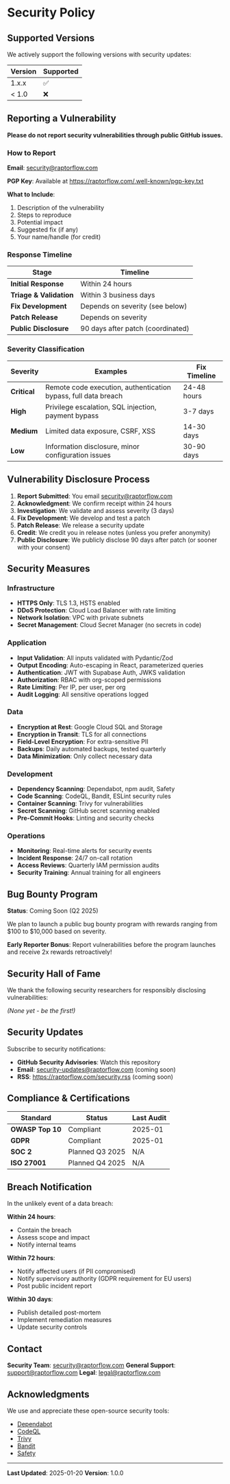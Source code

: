 # Security Policy

## Supported Versions

We actively support the following versions with security updates:

| Version | Supported          |
| ------- | ------------------ |
| 1.x.x   | :white_check_mark: |
| < 1.0   | :x:                |

## Reporting a Vulnerability

**Please do not report security vulnerabilities through public GitHub issues.**

### How to Report

**Email**: security@raptorflow.com

**PGP Key**: Available at https://raptorflow.com/.well-known/pgp-key.txt

**What to Include**:
1. Description of the vulnerability
2. Steps to reproduce
3. Potential impact
4. Suggested fix (if any)
5. Your name/handle (for credit)

### Response Timeline

| Stage | Timeline |
|-------|----------|
| **Initial Response** | Within 24 hours |
| **Triage & Validation** | Within 3 business days |
| **Fix Development** | Depends on severity (see below) |
| **Patch Release** | Depends on severity |
| **Public Disclosure** | 90 days after patch (coordinated) |

### Severity Classification

| Severity | Examples | Fix Timeline |
|----------|----------|--------------|
| **Critical** | Remote code execution, authentication bypass, full data breach | 24-48 hours |
| **High** | Privilege escalation, SQL injection, payment bypass | 3-7 days |
| **Medium** | Limited data exposure, CSRF, XSS | 14-30 days |
| **Low** | Information disclosure, minor configuration issues | 30-90 days |

## Vulnerability Disclosure Process

1. **Report Submitted**: You email security@raptorflow.com
2. **Acknowledgment**: We confirm receipt within 24 hours
3. **Investigation**: We validate and assess severity (3 days)
4. **Fix Development**: We develop and test a patch
5. **Patch Release**: We release a security update
6. **Credit**: We credit you in release notes (unless you prefer anonymity)
7. **Public Disclosure**: We publicly disclose 90 days after patch (or sooner with your consent)

## Security Measures

### Infrastructure
- **HTTPS Only**: TLS 1.3, HSTS enabled
- **DDoS Protection**: Cloud Load Balancer with rate limiting
- **Network Isolation**: VPC with private subnets
- **Secret Management**: Cloud Secret Manager (no secrets in code)

### Application
- **Input Validation**: All inputs validated with Pydantic/Zod
- **Output Encoding**: Auto-escaping in React, parameterized queries
- **Authentication**: JWT with Supabase Auth, JWKS validation
- **Authorization**: RBAC with org-scoped permissions
- **Rate Limiting**: Per IP, per user, per org
- **Audit Logging**: All sensitive operations logged

### Data
- **Encryption at Rest**: Google Cloud SQL and Storage
- **Encryption in Transit**: TLS for all connections
- **Field-Level Encryption**: For extra-sensitive PII
- **Backups**: Daily automated backups, tested quarterly
- **Data Minimization**: Only collect necessary data

### Development
- **Dependency Scanning**: Dependabot, npm audit, Safety
- **Code Scanning**: CodeQL, Bandit, ESLint security rules
- **Container Scanning**: Trivy for vulnerabilities
- **Secret Scanning**: GitHub secret scanning enabled
- **Pre-Commit Hooks**: Linting and security checks

### Operations
- **Monitoring**: Real-time alerts for security events
- **Incident Response**: 24/7 on-call rotation
- **Access Reviews**: Quarterly IAM permission audits
- **Security Training**: Annual training for all engineers

## Bug Bounty Program

**Status**: Coming Soon (Q2 2025)

We plan to launch a public bug bounty program with rewards ranging from $100 to $10,000 based on severity.

**Early Reporter Bonus**: Report vulnerabilities before the program launches and receive 2x rewards retroactively!

## Security Hall of Fame

We thank the following security researchers for responsibly disclosing vulnerabilities:

*(None yet - be the first!)*

## Security Updates

Subscribe to security notifications:
- **GitHub Security Advisories**: Watch this repository
- **Email**: security-updates@raptorflow.com (coming soon)
- **RSS**: https://raptorflow.com/security.rss (coming soon)

## Compliance & Certifications

| Standard | Status | Last Audit |
|----------|--------|------------|
| **OWASP Top 10** | Compliant | 2025-01 |
| **GDPR** | Compliant | 2025-01 |
| **SOC 2** | Planned Q3 2025 | N/A |
| **ISO 27001** | Planned Q4 2025 | N/A |

## Breach Notification

In the unlikely event of a data breach:

**Within 24 hours**:
- Contain the breach
- Assess scope and impact
- Notify internal teams

**Within 72 hours**:
- Notify affected users (if PII compromised)
- Notify supervisory authority (GDPR requirement for EU users)
- Post public incident report

**Within 30 days**:
- Publish detailed post-mortem
- Implement remediation measures
- Update security controls

## Contact

**Security Team**: security@raptorflow.com
**General Support**: support@raptorflow.com
**Legal**: legal@raptorflow.com

## Acknowledgments

We use and appreciate these open-source security tools:
- [Dependabot](https://github.com/dependabot)
- [CodeQL](https://codeql.github.com/)
- [Trivy](https://github.com/aquasecurity/trivy)
- [Bandit](https://github.com/PyCQA/bandit)
- [Safety](https://github.com/pyupio/safety)

---

**Last Updated**: 2025-01-20
**Version**: 1.0.0
